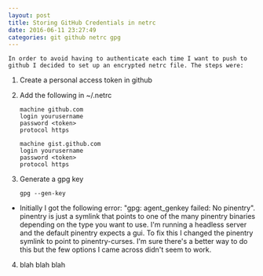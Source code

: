 ```yaml
---
layout: post
title: Storing GitHub Credentials in netrc
date: 2016-06-11 23:27:49
categories: git github netrc gpg
---
```


```
In order to avoid having to authenticate each time I want to push to github I decided to set up an encrypted netrc file. The steps were:
```

1. Create a personal access token in github
2. Add the following in ~/.netrc

    ```
    machine github.com
    login yourusername
    password <token>
    protocol https

    machine gist.github.com
    login yourusername
    password <token>
    protocol https
    ```
3. Generate a gpg key

    ```
    gpg --gen-key
    ```
  * Initially I got the following error: "gpg: agent_genkey failed: No pinentry". pinentry is just a symlink that points to one of the many pinentry binaries depending on the type you want to use. I'm running a headless server and the default pinentry expects a gui. To fix this I changed the pinentry symlink to point to pinentry-curses. I'm sure there's a better way to do this but the few options I came across didn't seem to work.
4. blah blah blah
